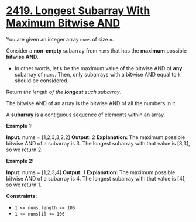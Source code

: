 # [2419. Longest Subarray With Maximum Bitwise AND](https://leetcode.com/problems/longest-subarray-with-maximum-bitwise-and/)

You are given an integer array  `nums`  of size  `n`.

Consider a  **non-empty**  subarray from  `nums`  that has the  **maximum**  possible  **bitwise AND**.

-   In other words, let  `k`  be the maximum value of the bitwise AND of  **any**  subarray of  `nums`. Then, only subarrays with a bitwise AND equal to  `k`  should be considered.

Return  _the length of the  **longest**  such subarray_.

The bitwise AND of an array is the bitwise AND of all the numbers in it.

A  **subarray**  is a contiguous sequence of elements within an array.

**Example 1:**

**Input:** nums = [1,2,3,3,2,2]
**Output:** 2
**Explanation:**
The maximum possible bitwise AND of a subarray is 3.
The longest subarray with that value is [3,3], so we return 2.

**Example 2:**

**Input:** nums = [1,2,3,4]
**Output:** 1
**Explanation:**
The maximum possible bitwise AND of a subarray is 4.
The longest subarray with that value is [4], so we return 1.

**Constraints:**

-   `1 <= nums.length <= 105`
-   `1 <= nums[i] <= 106`
